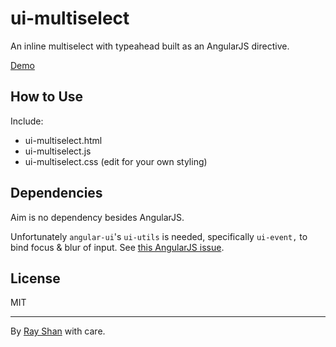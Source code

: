 ui-multiselect
==============

An inline multiselect with typeahead built as an AngularJS directive.

[Demo](http://rayshan.github.io/ui-multiselect)

<!-- [Why and how this was built](medium.com). -->

How to Use
----------

Include:

*	ui-multiselect.html
* ui-multiselect.js
* ui-multiselect.css (edit for your own styling)

Dependencies
------------

Aim is no dependency besides AngularJS.

Unfortunately `angular-ui`'s `ui-utils` is needed, specifically `ui-event,` to bind focus & blur of input. See [this AngularJS issue](https://github.com/angular/angular.js/issues/1277).

License
-------

MIT

---

By [Ray Shan](http://www.rayshan.com) with care.
<!-- By [Ray Shan](shan.io) with love & care. -->
